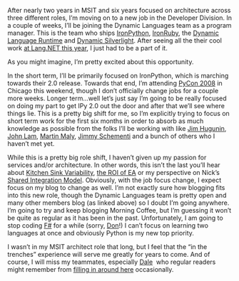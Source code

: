 After nearly two years in MSIT and six years focused on architecture
across three different roles, I’m moving on to a new job in the
Developer Division. In a couple of weeks, I’ll be joining the Dynamic
Languages team as a program manager. This is the team who ships
[IronPython](http://www.codeplex.com/IronPython),
[IronRuby](http://www.ironruby.com/), the [Dynamic Language
Runtime](http://blogs.msdn.com/hugunin/archive/2007/04/30/a-dynamic-language-runtime-dlr.aspx)
and [Dynamic Silverlight](http://dynamicsilverlight.net/). After seeing
all the their cool work [at Lang.NET this
year](http://devhawk.net/2008/01/31/Morning+Coffee+141+LangNET+08+Edition.aspx),
I just had to be a part of it.

As you might imagine, I’m pretty excited about this opportunity.

In the short term, I’ll be primarily focused on IronPython, which is
marching towards their 2.0 release. Towards that end, I’m attending
[PyCon 2008](http://us.pycon.org/2008/about/) in Chicago this weekend,
though I don’t officially change jobs for a couple more weeks. Longer
term…well let’s just say I’m going to be really focused on doing my part
to get IPy 2.0 out the door and after that we’ll see where things lie.
This is a pretty big shift for me, so I’m explicitly trying to focus on
short term work for the first six months in order to absorb as much
knowledge as possible from the folks I’ll be working with like [Jim
Hugunin](http://blogs.msdn.com/hugunin/default.aspx), [John
Lam](http://www.iunknown.com/), [Martin
Maly](http://blogs.msdn.com/mmaly/), [Jimmy
Schementi](http://jimmy.schementi.com/blog/) and a bunch of others who I
haven’t met yet.

While this is a pretty big role shift, I haven’t given up my passion for
services and/or architecture. In other words, this isn’t the last you’ll
hear about [Kitchen Sink
Variability](http://devhawk.net/2008/03/05/Kitchen+Sink+Variability.aspx),
[the ROI of
EA](http://devhawk.net/2008/03/03/What+Is+The+ROI+On+EA.aspx) or my
perspective on Nick’s [Shared Integration
Model](http://devhawk.net/2008/01/22/Nicks+Flawed+Vision+Of+A+Shared+Integration+Model.aspx).
Obviously, with the job focus change, I expect focus on my blog to
change as well. I’m not exactly sure how blogging fits into this new
role, though the Dynamic Languages team is pretty open and many other
members blog (as linked above) so I doubt I’m going anywhere. I’m going
to try and keep blogging Morning Coffee, but I’m guessing it won’t be
quite as regular as it has been in the past. Unfortunately, I am going
to stop coding [F\#](http://devhawk.net/CategoryView,category,F%23.aspx)
for a while (sorry, [Don](http://blogs.msdn.com/dsyme/)!) I can’t focus
on learning two languages at once and obviously Python is my new top
priority.

I wasn’t in my MSIT architect role that long, but I feel that the “in
the trenches” experience will serve me greatly for years to come. And of
course, I will miss my teammates, especially
[Dale](http://halfmybrain.spaces.live.com/)  who regular readers might
remember from [filling in around
here](http://devhawk.net/2007/02/22/Morning+Doughnuts+5.aspx)
occasionally.
